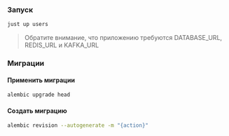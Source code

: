 ### Запуск 

```bash
just up users
```
> Обратите внимание, что приложению требуются DATABASE_URL, REDIS_URL и KAFKA_URL

### Миграции

#### Применить миграции

```bash
alembic upgrade head
```

#### Создать миграцию 

```bash
alembic revision --autogenerate -m "{action}"
```
